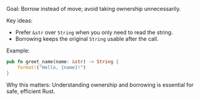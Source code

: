 Goal: Borrow instead of move; avoid taking ownership unnecessarily.

Key ideas:
- Prefer `&str` over `String` when you only need to read the string.
- Borrowing keeps the original `String` usable after the call.

Example:
```rust
pub fn greet_name(name: &str) -> String {
    format!("Hello, {name}!")
}
```

Why this matters: Understanding ownership and borrowing is essential for safe, efficient Rust.




